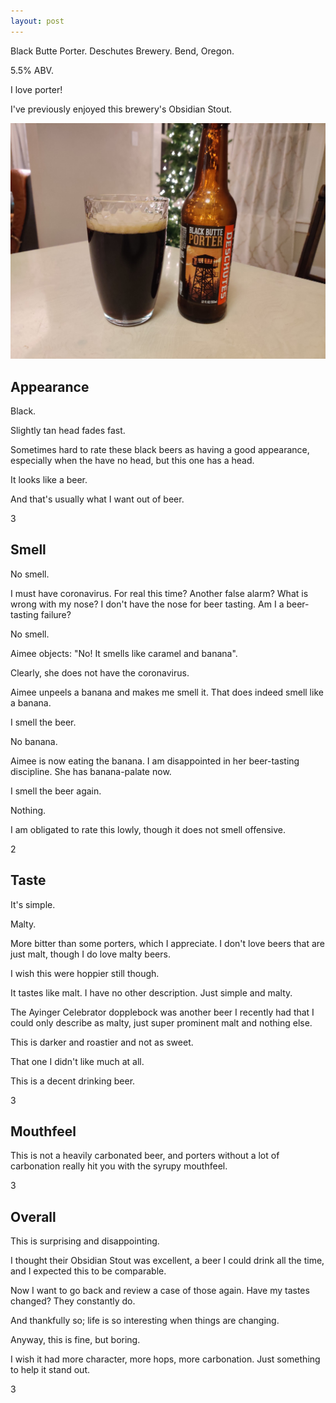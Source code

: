 ```yaml
---
layout: post
---
```

Black Butte Porter.
Deschutes Brewery.
Bend, Oregon.

5.5% ABV.

I love porter!

I've previously enjoyed this brewery's Obsidian Stout.

<img class="beer-photo" src="/beer/images/2020-11-28-deschutes-black-butte-porter.jpg"/>


## Appearance

Black.

Slightly tan head fades fast.

Sometimes hard to rate these black beers as having a good appearance,
especially when the have no head,
but this one has a head.

It looks like a beer.

And that's usually what I want out of beer.

3


## Smell

No smell.

I must have coronavirus.
For real this time?
Another false alarm?
What is wrong with my nose?
I don't have the nose for beer tasting.
Am I a beer-tasting failure?

No smell.

Aimee objects:
"No! It smells like caramel and banana".

Clearly, she does not have the coronavirus.

Aimee unpeels a banana and makes me smell it.
That does indeed smell like a banana.

I smell the beer.

No banana.

Aimee is now eating the banana.
I am disappointed in her beer-tasting discipline.
She has banana-palate now.

I smell the beer again.

Nothing.

I am obligated to rate this lowly,
though it does not smell offensive.

2


## Taste

It's simple.

Malty.

More bitter than some porters,
which I appreciate.
I don't love beers that are just malt,
though I do love malty beers.

I wish this were hoppier still though.

It tastes like malt.
I have no other description.
Just simple and malty.

The Ayinger Celebrator dopplebock was
another beer I recently had that I could only describe as malty,
just super prominent malt and nothing else.

This is darker and roastier and not as sweet.

That one I didn't like much at all.

This is a decent drinking beer.

3


## Mouthfeel

This is not a heavily carbonated beer,
and porters without a lot of carbonation
really hit you with the syrupy mouthfeel.

3


## Overall

This is surprising and disappointing.

I thought their Obsidian Stout was excellent,
a beer I could drink all the time,
and I expected this to be comparable.

Now I want to go back and review a case of those again.
Have my tastes changed?
They constantly do.

And thankfully so;
life is so interesting when things are changing.

Anyway, this is fine,
but boring.

I wish it had more character,
more hops,
more carbonation.
Just something to help it stand out.

3
